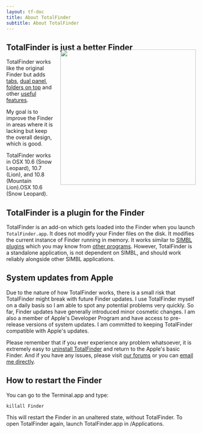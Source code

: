 ```yaml
---
layout: tf-doc
title: About TotalFinder
subtitle: About TotalFinder
---
```


## TotalFinder is just a better Finder

<img src="/images/showcase/thumb-showcase-dual-mode.png" style="float:right; width:360px; margin-left: 20px; position: relative; top: -24px">

TotalFinder works like the original Finder but adds [tabs](/tabs), [dual panel](/dual-mode), [folders on top](/folders-on-top) and other [useful features](/tweaks).

My goal is to improve the Finder in areas where it is lacking but keep the overall design, which is good.

TotalFinder works in OSX 10.6 (Snow Leopard), 10.7 (Lion), and 10.8 (Mountain Lion).OSX 10.6 (Snow Leopard).

## TotalFinder is a plugin for the Finder

TotalFinder is an add-on which gets loaded into the Finder when you launch `TotalFinder.app`. It does not modify your Finder files on the disk.  It modifies the current instance of Finder running in memory. It works similar to [SIMBL plugins](http://www.culater.net/software/SIMBL/SIMBL.php) which you may know from [other programs](http://code.google.com/p/simbl/wiki/SIMBLPlugins). However, TotalFinder is a standalone application, is not dependent on SIMBL, and should work reliably alongside other SIMBL applications.

## System updates from Apple

Due to the nature of how TotalFinder works, there is a small risk that TotalFinder might break with future Finder updates. I use TotalFinder myself on a daily basis so I am able to spot any potential problems very quickly. So far, Finder updates have generally introduced minor cosmetic changes. I am also a member of Apple's Developer Program and have access to pre-release versions of system updates. I am committed to keeping TotalFinder compatible with Apple's updates. 

Please remember that if you ever experience any problem whatsoever, it is extremely easy to [uninstall TotalFinder](/uninstallation) and return to the Apple's basic Finder. And if you have any issues, please visit [our forums](http://support.binaryage.com) or you can [email me directly](mailto:antonin@binaryage.com).

## How to restart the Finder

You can go to the Terminal.app and type: 
   
    killall Finder 
    
This will restart the Finder in an unaltered state, without TotalFinder. To open TotalFinder again, launch TotalFinder.app in /Applications.
